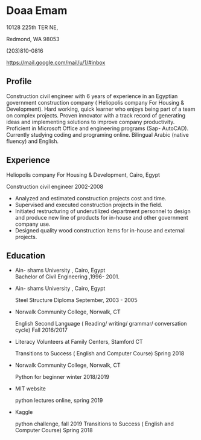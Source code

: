 # Doaa Emam

10128  225th  TER NE,

Redmond, WA 98053

(203)810-0816

<https://mail.google.com/mail/u/1/#inbox>

## Profile 

Construction  civil engineer with 6 years of  experience in an Egyptian  government construction company ( Heliopolis company For Housing & Development).  Hard working, quick learner who enjoys being part of a team  on  complex projects.  Proven innovator with  a track record of generating ideas and implementing  solutions to improve company productivity.  Proficient in Microsoft Office and engineering programs (Sap- AutoCAD).  Currently studying coding and  programing online.  Bilingual Arabic (native fluency) and English.

## Experience

 Heliopolis company For Housing & Development, Cairo, Egypt

Construction  civil engineer         2002-2008

* Analyzed  and estimated construction  projects cost and time. 
* Supervised  and executed construction  projects  in the field.
* Initiated restructuring  of underutilized department personnel to design and produce new line of products for in-house and other government company use.
* Designed quality  wood construction items for  in-house and external  projects.

## Education

*   Ain- shams University , Cairo, Egypt  
    Bachelor of Civil Engineering ,1996- 2001.

*   Ain- shams University , Cairo, Egypt       
 
    Steel Structure Diploma September,  2003 - 2005

*  Norwalk Community College, Norwalk, CT 

   English Second Language ( Reading/ writing/ grammar/ conversation cycle)    Fall  2016/2017

*  Literacy Volunteers at Family Centers, Stamford  CT
 
   Transitions to Success ( English and Computer Course)  Spring 2018

*  Norwalk Community College, Norwalk, CT 

   Python for beginner winter 2018/2019

*  MIT website 
    
   python lectures online,   spring 2019   

*  Kaggle 
 
   python challenge,    fall 2019
                                                                                            Transitions to Success ( English and Computer Course)  Spring 2018
